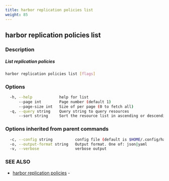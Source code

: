 ```yaml
---
title: harbor replication policies list
weight: 85
---
```

## harbor replication policies list

### Description

##### List replication policies

```sh
harbor replication policies list [flags]
```

### Options

```sh
  -h, --help            help for list
      --page int        Page number (default 1)
      --page-size int   Size of per page (0 to fetch all)
  -q, --query string    Query string to query resources
      --sort string     Sort the resource list in ascending or descending order
```

### Options inherited from parent commands

```sh
  -c, --config string          config file (default is $HOME/.config/harbor-cli/config.yaml)
  -o, --output-format string   Output format. One of: json|yaml
  -v, --verbose                verbose output
```

### SEE ALSO

* [harbor replication policies](harbor-replication-policies.md)	 - 

